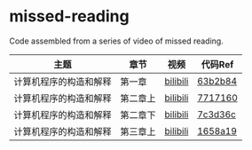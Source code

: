 # missed-reading
Code assembled from a series of video of missed reading.

| 主题                   | 章节     | 视频                                                     | 代码Ref                                                                |
| ---------------------- | -------- | -------------------------------------------------------- | ---------------------------------------------------------------------- |
| 计算机程序的构造和解释 | 第一章   | [bilibili](https://www.bilibili.com/video/BV1JPs9eTEaJ/) | [63b2b84](https://github.com/wangyingsm/missed-reading/commit/97577b4) |
| 计算机程序的构造和解释 | 第二章上 | [bilibili](https://www.bilibili.com/video/BV1K817YjEpy/) | [7717160](https://github.com/wangyingsm/missed-reading/commit/7717160) |
| 计算机程序的构造和解释 | 第二章下 | [bilibili](https://www.bilibili.com/video/BV1mnDWY5EiX/) | [7c3d36c](https://github.com/wangyingsm/missed-reading/commit/7c3d36c) |
| 计算机程序的构造和解释 | 第三章上 | [bilibili](https://www.bilibili.com/video/BV1ACzNY4EV5/) | [1658a19](https://github.com/wangyingsm/missed-reading/commit/1658a19) |

